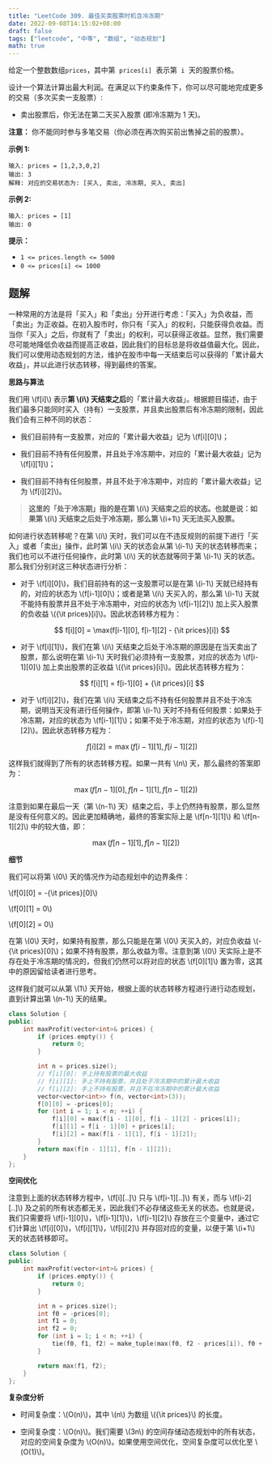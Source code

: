 ```yaml
---
title: "LeetCode 309. 最佳买卖股票时机含冷冻期"
date: 2022-09-08T14:15:02+08:00
draft: false
tags: ["leetcode", "中等", "数组", "动态规划"]
math: true
---
```


给定一个整数数组`prices`，其中第  `prices[i]`  表示第  `i`  天的股票价格。​

设计一个算法计算出最大利润。在满足以下约束条件下，你可以尽可能地完成更多的交易（多次买卖一支股票）:

- 卖出股票后，你无法在第二天买入股票 (即冷冻期为 1 天)。

<!--more-->

**注意：** 你不能同时参与多笔交易（你必须在再次购买前出售掉之前的股票）。

**示例 1:**

    输入: prices = [1,2,3,0,2]
    输出: 3
    解释: 对应的交易状态为: [买入, 卖出, 冷冻期, 买入, 卖出]

**示例 2:**

    输入: prices = [1]
    输出: 0

**提示：**

- `1 <= prices.length <= 5000`
- `0 <= prices[i] <= 1000`

## 题解

一种常用的方法是将「买入」和「卖出」分开进行考虑：「买入」为负收益，而「卖出」为正收益。在初入股市时，你只有「买入」的权利，只能获得负收益。而当你「买入」之后，你就有了「卖出」的权利，可以获得正收益。显然，我们需要尽可能地降低负收益而提高正收益，因此我们的目标总是将收益值最大化。因此，我们可以使用动态规划的方法，维护在股市中每一天结束后可以获得的「累计最大收益」，并以此进行状态转移，得到最终的答案。

**思路与算法**

我们用 \\(f[i]\\) 表示**第 \\(i\\) 天结束之后**的「累计最大收益」。根据题目描述，由于我们最多只能同时买入（持有）一支股票，并且卖出股票后有冷冻期的限制，因此我们会有三种不同的状态：

- 我们目前持有一支股票，对应的「累计最大收益」记为 \\(f[i][0]\\)；

- 我们目前不持有任何股票，并且处于冷冻期中，对应的「累计最大收益」记为 \\(f[i][1]\\)；

- 我们目前不持有任何股票，并且不处于冷冻期中，对应的「累计最大收益」记为 \\(f[i][2]\\)。

> **这里的「处于冷冻期」指的是在第 \\(i\\) 天结束之后的状态。也就是说：如果第 \\(i\\) 天结束之后处于冷冻期，那么第 \\(i+1\\) 天无法买入股票。**

如何进行状态转移呢？在第 \\(i\\) 天时，我们可以在不违反规则的前提下进行「买入」或者「卖出」操作，此时第 \\(i\\) 天的状态会从第 \\(i-1\\) 天的状态转移而来；我们也可以不进行任何操作，此时第 \\(i\\) 天的状态就等同于第 \\(i-1\\) 天的状态。那么我们分别对这三种状态进行分析：

- 对于 \\(f[i][0]\\)，我们目前持有的这一支股票可以是在第 \\(i-1\\) 天就已经持有的，对应的状态为 \\(f[i-1][0]\\)；或者是第 \\(i\\) 天买入的，那么第 \\(i-1\\) 天就不能持有股票并且不处于冷冻期中，对应的状态为 \\(f[i-1][2]\\) 加上买入股票的负收益 \\({\it prices}[i]\\)。因此状态转移方程为：

  $$
  f[i][0] = \max(f[i-1][0], f[i-1][2] - {\it prices}[i])
  $$

- 对于 \\(f[i][1]\\)，我们在第 \\(i\\) 天结束之后处于冷冻期的原因是在当天卖出了股票，那么说明在第 \\(i-1\\) 天时我们必须持有一支股票，对应的状态为 \\(f[i-1][0]\\) 加上卖出股票的正收益 \\({\it prices}[i]\\)。因此状态转移方程为：

  $$
  f[i][1] = f[i-1][0] + {\it prices}[i]
  $$

- 对于 \\(f[i][2]\\)，我们在第 \\(i\\) 天结束之后不持有任何股票并且不处于冷冻期，说明当天没有进行任何操作，即第 \\(i-1\\) 天时不持有任何股票：如果处于冷冻期，对应的状态为 \\(f[i-1][1]\\)；如果不处于冷冻期，对应的状态为 \\(f[i-1][2]\\)。因此状态转移方程为：

  $$
  f[i][2] = \max(f[i-1][1], f[i-1][2])
  $$

这样我们就得到了所有的状态转移方程。如果一共有 \\(n\\) 天，那么最终的答案即为：

$$
\max(f[n-1][0], f[n-1][1], f[n-1][2])
$$

注意到如果在最后一天（第 \\(n-1\\) 天）结束之后，手上仍然持有股票，那么显然是没有任何意义的。因此更加精确地，最终的答案实际上是 \\(f[n-1][1]\\) 和 \\(f[n-1][2]\\) 中的较大值，即：

$$
\max(f[n-1][1], f[n-1][2])
$$

**细节**

我们可以将第 \\(0\\) 天的情况作为动态规划中的边界条件：

\\(f[0][0] = -{\it prices}[0]\\)

\\(f[0][1] = 0\\)

\\(f[0][2] = 0\\)

在第 \\(0\\) 天时，如果持有股票，那么只能是在第 \\(0\\) 天买入的，对应负收益 \\(-{\it prices}[0]\\)；如果不持有股票，那么收益为零。注意到第 \\(0\\) 天实际上是不存在处于冷冻期的情况的，但我们仍然可以将对应的状态 \\(f[0][1]\\) 置为零，这其中的原因留给读者进行思考。

这样我们就可以从第 \\(1\\) 天开始，根据上面的状态转移方程进行进行动态规划，直到计算出第 \\(n-1\\) 天的结果。

```cpp
class Solution {
public:
    int maxProfit(vector<int>& prices) {
        if (prices.empty()) {
            return 0;
        }

        int n = prices.size();
        // f[i][0]: 手上持有股票的最大收益
        // f[i][1]: 手上不持有股票，并且处于冷冻期中的累计最大收益
        // f[i][2]: 手上不持有股票，并且不在冷冻期中的累计最大收益
        vector<vector<int>> f(n, vector<int>(3));
        f[0][0] = -prices[0];
        for (int i = 1; i < n; ++i) {
            f[i][0] = max(f[i - 1][0], f[i - 1][2] - prices[i]);
            f[i][1] = f[i - 1][0] + prices[i];
            f[i][2] = max(f[i - 1][1], f[i - 1][2]);
        }
        return max(f[n - 1][1], f[n - 1][2]);
    }
};
```

**空间优化**

注意到上面的状态转移方程中，\\(f[i][..]\\) 只与 \\(f[i-1][..]\\) 有关，而与 \\(f[i-2][..]\\) 及之前的所有状态都无关，因此我们不必存储这些无关的状态。也就是说，我们只需要将 \\(f[i-1][0]\\)，\\(f[i-1][1]\\)，\\(f[i-1][2]\\) 存放在三个变量中，通过它们计算出 \\(f[i][0]\\)，\\(f[i][1]\\)，\\(f[i][2]\\) 并存回对应的变量，以便于第 \\(i+1\\) 天的状态转移即可。

```cpp
class Solution {
public:
    int maxProfit(vector<int>& prices) {
        if (prices.empty()) {
            return 0;
        }

        int n = prices.size();
        int f0 = -prices[0];
        int f1 = 0;
        int f2 = 0;
        for (int i = 1; i < n; ++i) {
            tie(f0, f1, f2) = make_tuple(max(f0, f2 - prices[i]), f0 + prices[i], max(f1, f2));
        }

        return max(f1, f2);
    }
};
```

**复杂度分析**

- 时间复杂度：\\(O(n)\\)，其中 \\(n\\) 为数组 \\({\it prices}\\) 的长度。

- 空间复杂度：\\(O(n)\\)。我们需要 \\(3n\\) 的空间存储动态规划中的所有状态，对应的空间复杂度为 \\(O(n)\\)。如果使用空间优化，空间复杂度可以优化至 \\(O(1)\\)。
